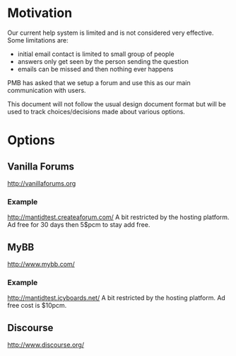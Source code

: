 Motivation
==========

Our current help system is limited and is not considered very effective. Some limitations are:

  * initial email contact is limited to small group of people
  * answers only get seen by the person sending the question
  * emails can be missed and then nothing ever happens

PMB has asked that we setup a forum and use this as our main communication with users. 

This document will not follow the usual design document format but will be used to track choices/decisions made about
various options.

Options
=======

Vanilla Forums
--------------

http://vanillaforums.org

### Example
http://mantidtest.createaforum.com/
A bit restricted by the hosting platform.  Ad free for 30 days then 5$pcm to stay add free.

MyBB
----

http://www.mybb.com/

### Example
http://mantidtest.icyboards.net/
A bit restricted by the hosting platform.  Ad free cost is $10pcm.

Discourse
---------

http://www.discourse.org/
